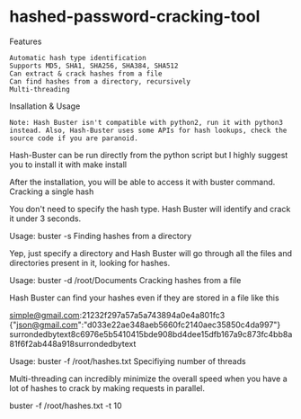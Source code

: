 # hashed-password-cracking-tool
Features

    Automatic hash type identification
    Supports MD5, SHA1, SHA256, SHA384, SHA512
    Can extract & crack hashes from a file
    Can find hashes from a directory, recursively
    Multi-threading

Insallation & Usage

    Note: Hash Buster isn't compatible with python2, run it with python3 instead. Also, Hash-Buster uses some APIs for hash lookups, check the source code if you are paranoid.

Hash-Buster can be run directly from the python script but I highly suggest you to install it with make install

After the installation, you will be able to access it with buster command.
Cracking a single hash

You don't need to specify the hash type. Hash Buster will identify and crack it under 3 seconds.

Usage: buster -s <hash>
Finding hashes from a directory

Yep, just specify a directory and Hash Buster will go through all the files and directories present in it, looking for hashes.

Usage: buster -d /root/Documents
Cracking hashes from a file

Hash Buster can find your hashes even if they are stored in a file like this

simple@gmail.com:21232f297a57a5a743894a0e4a801fc3
{"json@gmail.com":"d033e22ae348aeb5660fc2140aec35850c4da997"}
surrondedbytext8c6976e5b5410415bde908bd4dee15dfb167a9c873fc4bb8a81f6f2ab448a918surrondedbytext

Usage: buster -f /root/hashes.txt
Specifiying number of threads

Multi-threading can incredibly minimize the overall speed when you have a lot of hashes to crack by making requests in parallel.

buster -f /root/hashes.txt -t 10
